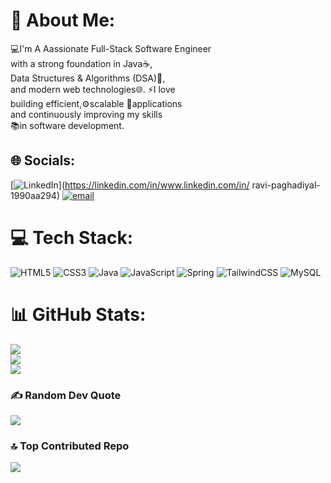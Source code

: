 # 💫 About Me:
💻I'm A Aassionate Full-Stack Software Engineer<br>with a strong foundation in Java☕,<br>Data Structures & Algorithms (DSA)🧠,<br>and modern web technologies🌐. ⚡I love<br>building efficient,⚙️scalable 🚀applications<br>and continuously improving my skills<br>📚in software development.


## 🌐 Socials:
[![LinkedIn](https://img.shields.io/badge/LinkedIn-%230077B5.svg?logo=linkedin&logoColor=white)](https://linkedin.com/in/www.linkedin.com/in/ ravi-paghadiyal-1990aa294) [![email](https://img.shields.io/badge/Email-D14836?logo=gmail&logoColor=white)](mailto:bca41148gmail.com) 

# 💻 Tech Stack:
![HTML5](https://img.shields.io/badge/html5-%23E34F26.svg?style=for-the-badge&logo=html5&logoColor=white) ![CSS3](https://img.shields.io/badge/css3-%231572B6.svg?style=for-the-badge&logo=css3&logoColor=white) ![Java](https://img.shields.io/badge/java-%23ED8B00.svg?style=for-the-badge&logo=openjdk&logoColor=white) ![JavaScript](https://img.shields.io/badge/javascript-%23323330.svg?style=for-the-badge&logo=javascript&logoColor=%23F7DF1E) ![Spring](https://img.shields.io/badge/spring-%236DB33F.svg?style=for-the-badge&logo=spring&logoColor=white) ![TailwindCSS](https://img.shields.io/badge/tailwindcss-%2338B2AC.svg?style=for-the-badge&logo=tailwind-css&logoColor=white) ![MySQL](https://img.shields.io/badge/mysql-4479A1.svg?style=for-the-badge&logo=mysql&logoColor=white)
# 📊 GitHub Stats:
![](https://github-readme-stats.vercel.app/api?username=Ravi-Paghadiyal&theme=dark&hide_border=true&include_all_commits=true&count_private=false)<br/>
![](https://nirzak-streak-stats.vercel.app/?user=Ravi-Paghadiyal&theme=dark&hide_border=true)<br/>
![](https://github-readme-stats.vercel.app/api/top-langs/?username=Ravi-Paghadiyal&theme=dark&hide_border=true&include_all_commits=true&count_private=false&layout=compact)

### ✍️ Random Dev Quote
![](https://quotes-github-readme.vercel.app/api?type=horizontal&theme=dark)

### 🔝 Top Contributed Repo
![](https://github-contributor-stats.vercel.app/api?username=Ravi-Paghadiyal&limit=5&theme=dark&combine_all_yearly_contributions=true)

<!-- Proudly created with GPRM ( https://gprm.itsvg.in ) -->
